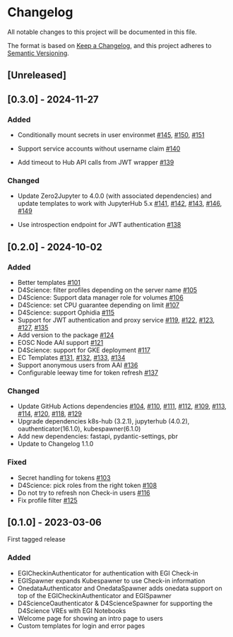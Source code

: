 <!-- markdownlint-disable MD024 -->

# Changelog

All notable changes to this project will be documented in this file.

The format is based on [Keep a Changelog](https://keepachangelog.com/en/1.1.0/),
and this project adheres to
[Semantic Versioning](https://semver.org/spec/v2.0.0.html).

## [Unreleased]

## [0.3.0] - 2024-11-27

### Added

- Conditionally mount secrets in user environmet
  [#145](https://github.com/EGI-Federation/egi-notebooks-hub/pull/145),
  [#150](https://github.com/EGI-Federation/egi-notebooks-hub/pull/150),
  [#151](https://github.com/EGI-Federation/egi-notebooks-hub/pull/151)

- Support service accounts without username claim
  [#140](https://github.com/EGI-Federation/egi-notebooks-hub/pull/140)

- Add timeout to Hub API calls from JWT wrapper
  [#139](https://github.com/EGI-Federation/egi-notebooks-hub/pull/139)

### Changed

- Update Zero2Jupyter to 4.0.0 (with associated dependencies) and update
  templates to work with JupyterHub 5.x
  [#141](https://github.com/EGI-Federation/egi-notebooks-hub/pull/141),
  [#142](https://github.com/EGI-Federation/egi-notebooks-hub/pull/142),
  [#143](https://github.com/EGI-Federation/egi-notebooks-hub/pull/143),
  [#146](https://github.com/EGI-Federation/egi-notebooks-hub/pull/146),
  [#149](https://github.com/EGI-Federation/egi-notebooks-hub/pull/149)

- Use introspection endpoint for JWT authentication
  [#138](https://github.com/EGI-Federation/egi-notebooks-hub/pull/138)

## [0.2.0] - 2024-10-02

### Added

- Better templates
  [#101](https://github.com/EGI-Federation/egi-notebooks-hub/pull/101)
- D4Science: filter profiles depending on the server name
  [#105](https://github.com/EGI-Federation/egi-notebooks-hub/pull/105)
- D4Science: Support data manager role for volumes
  [#106](https://github.com/EGI-Federation/egi-notebooks-hub/pull/106)
- D4Science: set CPU guarantee depending on limit
  [#107](https://github.com/EGI-Federation/egi-notebooks-hub/pull/107)
- D4Science: support Ophidia
  [#115](https://github.com/EGI-Federation/egi-notebooks-hub/pull/115)
- Support for JWT authentication and proxy service
  [#119](https://github.com/EGI-Federation/egi-notebooks-hub/pull/119),
  [#122](https://github.com/EGI-Federation/egi-notebooks-hub/pull/122),
  [#123](https://github.com/EGI-Federation/egi-notebooks-hub/pull/123),
  [#127](https://github.com/EGI-Federation/egi-notebooks-hub/pull/127),
  [#135](https://github.com/EGI-Federation/egi-notebooks-hub/pull/135)
- Add version to the package
  [#124](https://github.com/EGI-Federation/egi-notebooks-hub/pull/124)
- EOSC Node AAI support
  [#121](https://github.com/EGI-Federation/egi-notebooks-hub/pull/121)
- D4Science: support for GKE deployment
  [#117](https://github.com/EGI-Federation/egi-notebooks-hub/pull/117)
- EC Templates
  [#131](https://github.com/EGI-Federation/egi-notebooks-hub/pull/131),
  [#132](https://github.com/EGI-Federation/egi-notebooks-hub/pull/132),
  [#133](https://github.com/EGI-Federation/egi-notebooks-hub/pull/133),
  [#134](https://github.com/EGI-Federation/egi-notebooks-hub/pull/134)
- Support anonymous users from AAI
  [#136](https://github.com/EGI-Federation/egi-notebooks-hub/pull/136)
- Configurable leeway time for token refresh
  [#137](https://github.com/EGI-Federation/egi-notebooks-hub/pull/137)

### Changed

- Update GitHub Actions dependencies
  [#104](https://github.com/EGI-Federation/egi-notebooks-hub/pull/104),
  [#110](https://github.com/EGI-Federation/egi-notebooks-hub/pull/110),
  [#111](https://github.com/EGI-Federation/egi-notebooks-hub/pull/111),
  [#112](https://github.com/EGI-Federation/egi-notebooks-hub/pull/112),
  [#109](https://github.com/EGI-Federation/egi-notebooks-hub/pull/109),
  [#113](https://github.com/EGI-Federation/egi-notebooks-hub/pull/113),
  [#114](https://github.com/EGI-Federation/egi-notebooks-hub/pull/114),
  [#120](https://github.com/EGI-Federation/egi-notebooks-hub/pull/120),
  [#118](https://github.com/EGI-Federation/egi-notebooks-hub/pull/118),
  [#129](https://github.com/EGI-Federation/egi-notebooks-hub/pull/129)
- Upgrade dependencies k8s-hub (3.2.1), jupyterhub (4.0.2),
  oauthenticator(16.1.0), kubespawner(6.1.0)
- Add new dependencies: fastapi, pydantic-settings, pbr
- Update to Changelog 1.1.0

### Fixed

- Secret handling for tokens
  [#103](https://github.com/EGI-Federation/egi-notebooks-hub/pull/103)
- D4Science: pick roles from the right token
  [#108](https://github.com/EGI-Federation/egi-notebooks-hub/pull/108)
- Do not try to refresh non Check-in users
  [#116](https://github.com/EGI-Federation/egi-notebooks-hub/pull/116)
- Fix profile filter
  [#125](https://github.com/EGI-Federation/egi-notebooks-hub/pull/125)

## [0.1.0] - 2023-03-06

First tagged release

### Added

- EGICheckinAuthenticator for authentication with EGI Check-in
- EGISpawner expands Kubespawner to use Check-in information
- OnedataAuthenticator and OnedataSpawner adds onedata support on top of the
  EGICheckinAuthenticator and EGISpawner
- D4ScienceOauthenticator & D4ScienceSpawner for supporting the D4Science VREs
  with EGI Notebooks
- Welcome page for showing an intro page to users
- Custom templates for login and error pages
